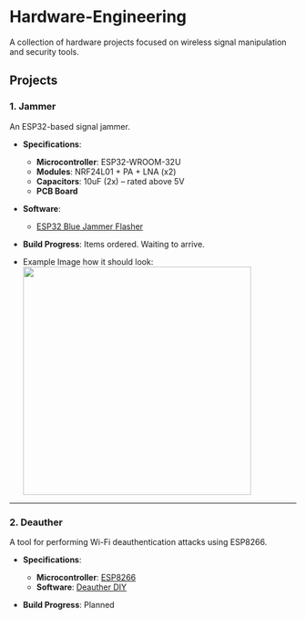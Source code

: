 # Hardware-Engineering

A collection of hardware projects focused on wireless signal manipulation and security tools.

## Projects

### 1. Jammer
An ESP32-based signal jammer.

- **Specifications**:
  - **Microcontroller**: ESP32-WROOM-32U
  - **Modules**: NRF24L01 + PA + LNA (x2)
  - **Capacitors**: 10uF (2x) – rated above 5V
  - **PCB Board**

- **Software**:
  - [ESP32 Blue Jammer Flasher](https://esp32-bluejammerflasher.pages.dev/)

- **Build Progress**: Items ordered. Waiting to arrive.
- Example Image how it should look: <img src="https://camo.githubusercontent.com/eaab020038849c03f4be188040d439f74595c2b27cfc67f57ea4f2de5c8bd6c4/68747470733a2f2f64776477706c642e70616765732e6465762f4449595043422e6a7067" width="400"/>


---

### 2. Deauther
A tool for performing Wi-Fi deauthentication attacks using ESP8266.

- **Specifications**:
  - **Microcontroller**: [ESP8266](https://amzn.eu/d/jfIlodT)
  - **Software**: [Deauther DIY](https://deauther.com/docs/diy/supported-devices)

- **Build Progress**: Planned
